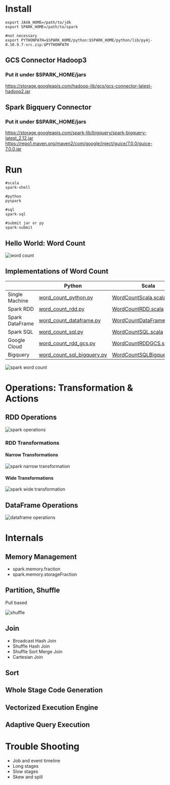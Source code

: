 # Install
```
export JAVA_HOME=/path/to/jdk
export SPARK_HOME=/path/to/spark

#not necessary
export PYTHONPATH=$SPARK_HOME/python:$SPARK_HOME/python/lib/py4j-0.10.9.7-src.zip:$PYTHONPATH
```

## GCS Connector Hadoop3

### Put it under $SPARK_HOME/jars
https://storage.googleapis.com/hadoop-lib/gcs/gcs-connector-latest-hadoop2.jar

## Spark Bigquery Connector

### Put it under $SPARK_HOME/jars
https://storage.googleapis.com/spark-lib/bigquery/spark-bigquery-latest_2.12.jar
https://repo1.maven.org/maven2/com/google/inject/guice/7.0.0/guice-7.0.0.jar

# Run

```
#scala
spark-shell

#python
pyspark

#sql
spark-sql

#submit jar or py
spark-submit
```

## Hello World: Word Count

![word count](https://github.com/barneywill/bigdata_demo/blob/main/imgs/word_count.jpg)

## Implementations of Word Count

| |Python|Scala|Java|
|---|---|---|---|
|Single Machine|<a href='https://github.com/barneywill/bigdata_demo/blob/main/Spark/python/word_count_python.py'>word_count_python.py</a>|<a href='https://github.com/barneywill/bigdata_demo/blob/main/Spark/scala/WordCountDataScala.scala'>WordCountScala.scala</a>|<a href='https://github.com/barneywill/bigdata_demo/blob/main/Spark/java/WordCountJava.java'>WordCountJava.java</a>|
|Spark RDD|<a href='https://github.com/barneywill/bigdata_demo/blob/main/Spark/python/word_count_rdd.py'>word_count_rdd.py</a>|<a href='https://github.com/barneywill/bigdata_demo/blob/main/Spark/scala/WordCountDataRDD.scala'>WordCountRDD.scala</a>|
|Spark DataFrame|<a href='https://github.com/barneywill/bigdata_demo/blob/main/Spark/python/word_count_dataframe.py'>word_count_dataframe.py</a>|<a href='https://github.com/barneywill/bigdata_demo/blob/main/Spark/scala/WordCountDataFrame.scala'>WordCountDataFrame.scala</a>|
|Spark SQL|<a href='https://github.com/barneywill/bigdata_demo/blob/main/Spark/python/word_count_sql.py'>word_count_sql.py</a>|<a href='https://github.com/barneywill/bigdata_demo/blob/main/Spark/scala/WordCountSQL.scala'>WordCountSQL.scala</a>|
|Google Cloud|<a href='https://github.com/barneywill/bigdata_demo/blob/main/Spark/python/word_count_rdd_gcs.py'>word_count_rdd_gcs.py</a>|<a href='https://github.com/barneywill/bigdata_demo/blob/main/Spark/scala/WordCountRDDGCS.scala'>WordCountRDDGCS.scala</a>|
|Bigquery|<a href='https://github.com/barneywill/bigdata_demo/blob/main/Spark/python/word_count_sql_bigquery.py'>word_count_sql_bigquery.py</a>|<a href='https://github.com/barneywill/bigdata_demo/blob/main/Spark/scala/WordCountSQLBigquery.scala'>WordCountSQLBigquery.scala</a>|

![spark word count](https://github.com/barneywill/bigdata_demo/blob/main/imgs/spark_job.jpg)

# Operations: Transformation & Actions

## RDD Operations

![spark operations](https://github.com/barneywill/bigdata_demo/blob/main/imgs/spark_operations.jpg)

### RDD Transformations
#### Narrow Transformations

![spark narrow transformation](https://github.com/barneywill/bigdata_demo/blob/main/imgs/spark_narrow_transformation.jpg)

#### Wide Transformations

![spark wide transformation](https://github.com/barneywill/bigdata_demo/blob/main/imgs/spark_wide_transformation.jpg)

## DataFrame Operations

![dataframe operations](https://github.com/barneywill/bigdata_demo/blob/main/imgs/dataframe_operations.jpg)

# Internals

## Memory Management
- spark.memory.fraction
- spark.memory.storageFraction

## Partition, Shuffle
Pull based

![shuffle](https://github.com/barneywill/bigdata_demo/blob/main/imgs/shuffle.jpg)

## Join
- Broadcast Hash Join
- Shuffle Hash Join
- Shuffle Sort Merge Join
- Cartesian Join

## Sort

## Whole Stage Code Generation

## Vectorized Execution Engine

## Adaptive Query Execution

# Trouble Shooting
- Job and event timeline
- Long stages
- Slow stages
- Skew and spill

